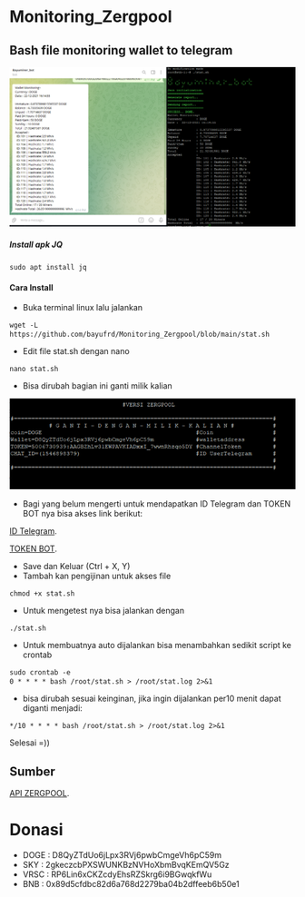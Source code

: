 # Monitoring_Zergpool
## Bash file monitoring wallet to telegram
![This is a alt text.](https://github.com/bayufrd/Monitoring_Zergpool/blob/main/image_2021-12-22_161618.png "Monitoring Zergpool.")
##### Install apk JQ
```
sudo apt install jq
```

#### Cara Install
* Buka terminal linux lalu jalankan
```
wget -L https://github.com/bayufrd/Monitoring_Zergpool/blob/main/stat.sh
```

* Edit file stat.sh dengan nano
```
nano stat.sh
```
* Bisa dirubah bagian ini ganti milik kalian

![This is a alt text.](https://github.com/bayufrd/Monitoring_Zergpool/blob/main/image_2021-12-22_154654.png "Silahkan diganti.")

* Bagi yang belum mengerti untuk mendapatkan ID Telegram dan TOKEN BOT nya bisa akses link berikut:

[ID Telegram](https://qastack.id/programming/32423837/telegram-bot-how-to-get-a-group-chat-id).

[TOKEN BOT](https://langsungviral.com/2019/12/04/cara-mendapatkan-api-key-atau-token-bot-telegram-dan-chat-id-telegram/).

* Save dan Keluar (Ctrl + X, Y)
* Tambah kan pengijinan untuk akses file
```
chmod +x stat.sh
```

* Untuk mengetest nya bisa jalankan dengan

```
./stat.sh
```

* Untuk membuatnya auto dijalankan bisa menambahkan sedikit script ke crontab

```
sudo crontab -e
0 * * * * bash /root/stat.sh > /root/stat.log 2>&1
```

* bisa dirubah sesuai keinginan, jika ingin dijalankan per10 menit dapat diganti menjadi:

```
*/10 * * * * bash /root/stat.sh > /root/stat.log 2>&1
```

Selesai =))

## Sumber
[API ZERGPOOL](https://zergpool.com/site/api).

# Donasi
* DOGE  : D8QyZTdUo6jLpx3RVj6pwbCmgeVh6pC59m
* SKY   : 2gkeczcbPXSWUNKBzNVHoXbmBvqKEmQV5Gz
* VRSC  : RP6Lin6xCKZcdyEhsRZSkrg6i9BGwqkfWu
* BNB   : 0x89d5cfdbc82d6a768d2279ba04b2dffeeb6b50e1

